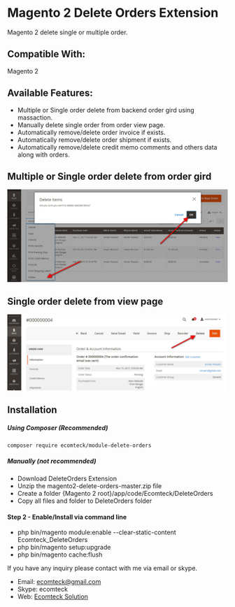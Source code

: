 # Magento 2 Delete Orders Extension
Magento 2 delete single or multiple order.

## Compatible With:
Magento 2

## Available Features:
* Multiple or Single order delete from backend order gird using massaction.
* Manually delete single order from order view page.
* Automatically remove/delete order invoice if exists.
* Automatically remove/delete order shipment if exists.
* Automatically remove/delete credit memo comments and others data along with orders.

## Multiple or Single order delete from order gird
[![massaction](massaction.jpg)](/uri)

## Single order delete from view page
[![massaction](dofview.jpg)](/uri)

## Installation
##### Using Composer (Recommended)

```
composer require ecomteck/module-delete-orders

```
##### Manually (not recommended)
 * Download DeleteOrders Extension
 * Unzip the magento2-delete-orders-master.zip file
 * Create a folder {Magento 2 root}/app/code/Ecomteck/DeleteOrders
 * Copy all files and folder to DeleteOrders folder

#### Step 2 - Enable/Install via command line 
 * php bin/magento module:enable --clear-static-content Ecomteck_DeleteOrders
 * php bin/magento setup:upgrade
 * php bin/magento cache:flush

If you have any inquiry please contact with me via email or skype.
* Email: [ecomteck@gmail.com](mailto:ecomteck@gmail.com)
* Skype: ecomteck
* Web: [Ecomteck Solution](https://www.ecomteck.com/)